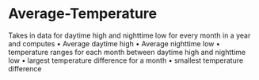 # Average-Temperature
Takes in data for daytime high and nighttime low for every month in a year and computes
• Average daytime high
• Average nighttime low
• temperature ranges for each month between daytime high and nighttime low
• largest temperature difference for a month
• smallest temperature difference
